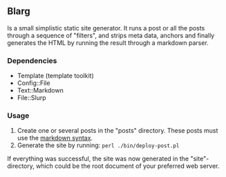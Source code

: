 ## Blarg

Is a small simplistic static site generator. It runs a post or all the
posts through a sequence of "filters", and strips meta data, anchors and
finally generates the HTML by running the result through a markdown
parser.

### Dependencies

- Template (template toolkit)
- Config::File
- Text::Markdown
- File::Slurp

### Usage

1.  Create one or several posts in the "posts" directory. These posts must
use the [markdown syntax](http://daringfireball.net/projects/markdown/syntax).
2. Generate the site by running:
    `perl ./bin/deploy-post.pl`

If everything was successful, the site was now generated in the
"site"-directory, which could be the root document of your preferred web
server.
